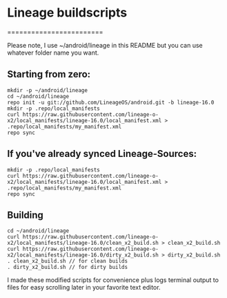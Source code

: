 # Lineage buildscripts
========================

Please note, I use ~/android/lineage in this README but you can use whatever folder name you want.

Starting from zero:
---------
    mkdir -p ~/android/lineage
    cd ~/android/lineage
    repo init -u git://github.com/LineageOS/android.git -b lineage-16.0
    mkdir -p .repo/local_manifests
    curl https://raw.githubusercontent.com/lineage-o-x2/local_manifests/lineage-16.0/local_manifest.xml > .repo/local_manifests/my_manifest.xml
    repo sync

If you've already synced Lineage-Sources:
----------
    mkdir -p .repo/local_manifests
    curl https://raw.githubusercontent.com/lineage-o-x2/local_manifests/lineage-16.0/local_manifest.xml > .repo/local_manifests/my_manifest.xml
    repo sync

Building
----------
    cd ~/android/lineage
    curl https://raw.githubusercontent.com/lineage-o-x2/local_manifests/lineage-16.0/clean_x2_build.sh > clean_x2_build.sh
    curl https://raw.githubusercontent.com/lineage-o-x2/local_manifests/lineage-16.0/dirty_x2_build.sh > dirty_x2_build.sh
    . clean_x2_build.sh // for clean builds
    . dirty_x2_build.sh // for dirty builds

I made these modified scripts for convenience plus logs terminal output to files for easy scrolling later in your favorite text editor.
